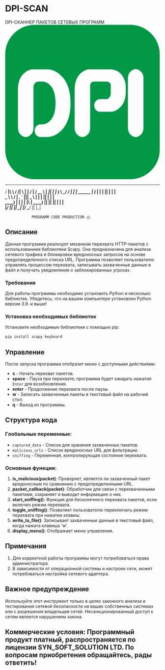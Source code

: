 # DPI-SCAN
DPI-СКАННЕР ПАКЕТОВ СЕТЕВЫХ ПРОГРАММ
![Alt text](https://github.com/evsevy/DPI-SCAN/blob/main/DPI_1.png)

  _____ __     __ _   _           _____   ____   ______  _______ 
 / ____|\ \   / /| \ | |         / ____| / __ \ |  ____||__   __|
| (___   \ \_/ / |  \| | ______ | (___  | |  | || |__      | |   
 \___ \   \   /  | . ` ||______| \___ \ | |  | ||  __|     | |   
 ____) |   | |   | |\  |         ____) || |__| || |        | |   
|_____/    |_|   |_| \_|        |_____/  \____/ |_|        |_|   

                PROGRAMM CODE PRODUCTION Ⓒ

## Описание
Данная программа реализует механизм перехвата HTTP-пакетов с использованием библиотеки Scapy. Она предназначена для анализа сетевого трафика и блокировки вредоносных запросов на основе предопределенного списка URL. Программа позволяет пользователю управлять процессом перехвата, записывать захваченные данные в файл и получать уведомления о заблокированных угрозах.

### Требования
Для работы программы необходимо установить Python и несколько библиотек. Убедитесь, что на вашем компьютере установлен Python версии 3.9. и выше!

### Установка необходимых библиотек
Установите необходимые библиотеки с помощью pip:
```bash
pip install scapy keyboard
```
## Управление
После запуска программа отобразит меню с доступными действиями:

- **s** - Начать перехват пакетов.
- **space** - Пауза при перехвате; программа будет ожидать нажатия `Enter` для возобновления.
- **enter** - Продолжение перехвата после паузы.
- **w** - Записать захваченные пакеты в текстовый файл на рабочий стол.
- **q** - Выход из программы.

## Структура кода

### Глобальные переменные:
- `captured_data` - Список для хранения захваченных пакетов.
- `malicious_urls` - Список вредоносных URL для фильтрации.
- `sniffing` - Переменная, контролирующая состояние перехвата.

### Основные функции:
1. **is_malicious(packet)**: Проверяет, является ли захваченный пакет вредоносным по сравнению с предопределенными URL.
2. **packet_callback(packet)**: Обработчик для связи с перехваченными пакетами, сохраняет и выводит информацию о них.
3. **start_sniffing()**: Функция для бесконечного перехвата пакетов, если включен режим перехвата.
4. **toggle_sniffing()**: Позволяет пользователю переключать режим перехвата при нажатии клавиш.
5. **write_to_file()**: Записывает захваченные данные в текстовый файл, когда нажата клавиша 'w'.
6. **display_menu()**: Отображает меню управления.

## Примечания
1. Для корректной работы программы могут потребоваться права администратора.
2. В зависимости от операционной системы и настроек сети, может потребоваться настройка сетевого адаптера.

## Важное предупреждение
Используйте этот инструмент только в целях законного анализа и тестирования сетевой безопасности на ваших собственных системах или с разрешения владельцев сетей. Несанкционированный доступ к сетям является нарушением закона.
## Коммерческие условия: Программный продукт платный, распространяется по лицензии SYN_SOFT_SOLUTION LTD. По вопросам приобретения обращайтесь, рады ответить!
